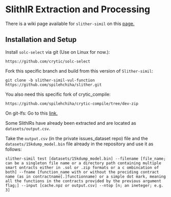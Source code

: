 

# SlithIR Extraction and Processing

There is a wiki page available for `slither-simil` on this [page.](https://github.com/crytic/slither/wiki/Code-Similarity-detector)


## Installation and Setup

Install `solc-select` via git (Use on Linux for now.):
```
https://github.com/crytic/solc-select
```

Fork this specific branch and build from this version of `Slither-simil`:
```
git clone -b slither-simil-vul-function  https://github.com/spilehchiha/slither.git
```

You also need this specific fork of crytic_compile:
```
https://github.com/spilehchiha/crytic-compile/tree/dev-zip
```

On git-lfs: Go to this [link.](https://docs.github.com/en/github/managing-large-files/installing-git-large-file-storage)

Some SlithIRs have already been extracted and are located as `datasets/output.csv`.

Take the `output.csv` (in the private issues_dataset repo) file and the `datasets/15kdump_model.bin` file already in the repository and use it as follows:
```
slither-simil test [datasets/15kdump_model.bin] --filename [file_name; can be a singleton file name or a directory path containing multiple smart ontracts either in .sol or .zip formats or a c ombincation of both] --fname [function_name with or without the preciding contract name (as in contractname[.]functionname) or a simple dot mark, meaning all the functions in the contracts provided by the previous argument flag;] --input [cache.npz or output.csv] --ntop [n; an ineteger; e.g. 3]
```
